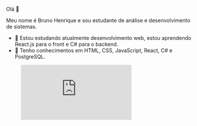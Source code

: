  Olá 👋

 Meu nome é Bruno Henrique e sou estudante de análise e desenvolvimento de sistemas. 


- 🌱 Estou estudando atualmente desenvolvimento web, estou aprendendo React.js para o front e C# para o backend.
- 📘 Tenho conhecimentos em HTML, CSS, JavaScript, React, C# e PostgreSQL.


<figure><embed src="https://wakatime.com/share/@bb83ec5b-9d66-4eac-91a7-6ee4094f3257/5a3b97d6-66dc-47bf-98f6-1650d76c383c.svg"></embed></figure>

<!---
brunokilo/brunokilo is a ✨ special ✨ repository because its `README.md` (this file) appears on your GitHub profile.
You can click the Preview link to take a look at your changes.
--->
